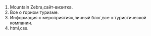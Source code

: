 1.	Mountain Zebra,сайт-визитка.
2.	Все о горном туризме.
3.	Информация о мероприятиях,личный блог,все о туристической компании.
4.	html,css.
